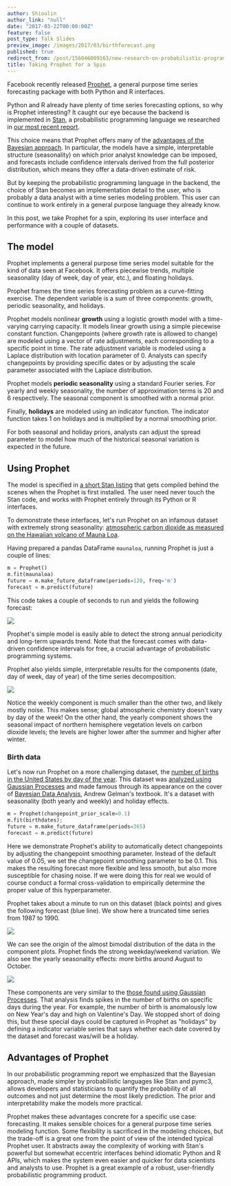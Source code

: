 ```yaml
---
author: Shioulin
author_link: "null"
date: "2017-03-22T00:00:00Z"
feature: false
post_type: Talk Slides
preview_image: /images/2017/03/birthforecast.png
published: true
redirect_from: /post/156046009163/new-research-on-probabilistic-programming
title: Taking Prophet for a Spin
---
```


Facebook recently released
[Prophet](https://facebookincubator.github.io/prophet/), a general purpose time
series forecasting package with both Python and R interfaces.

Python and R already have plenty of time series forecasting options, so why is
Prophet interesting? It caught our eye because the backend is implemented in
[Stan](http://mc-stan.org/), a probabilistic programming language we researched
in [our most recent
report](http://blog.fastforwardlabs.com/2017/01/18/new-research-on-probabilistic-programming.html).

This choice means that Prophet offers many of the [advantages of the Bayesian
approach](http://blog.fastforwardlabs.com/2017/01/30/the-algorithms-behind-probabilistic-programming.html).
In particular, the models have a simple, interpretable structure (seasonality)
on which prior analyst knowledge can be imposed, and forecasts include
confidence intervals derived from the full posterior distribution, which means
they offer a data-driven estimate of risk.

But by keeping the probabilistic programming language in the backend, the
choice of Stan becomes an implementation detail to the user, who is probably a
data analyst with a time series modeling problem. This user can continue to
work entirely in a general purpose language they already know.

In this post, we take Prophet for a spin, exploring its user interface and
performance with a couple of datasets.

## The model

Prophet implements a general purpose time series model suitable for the
kind of data seen at Facebook. It offers piecewise trends, multiple seasonality
(day of week, day of year, etc.), and floating holidays.

Prophet frames the time series forecasting problem as a curve-fitting exercise.
The dependent variable is a sum of three components: growth, periodic
seasonality, and holidays.

Prophet models nonlinear **growth** using a logistic growth model with a
time-varying carrying capacity. It models linear growth using a simple
piecewise constant function. Changepoints (where growth rate is allowed to
change) are modeled using a vector of rate adjustments, each corresponding to
a specific point in time. The rate adjustment variable is modeled using a
Laplace distribution with location parameter of 0. Analysts can specify
changepoints by providing specific dates or by adjusting the scale parameter
associated with the Laplace distribution. 

Prophet models **periodic seasonality** using a standard Fourier series. For
yearly and weekly seasonality, the number of approximation terms is 20 and 6
respectively. The seasonal component is smoothed with a normal prior. 

Finally, **holidays** are modeled using an indicator function. The indicator
function takes 1 on holidays and is multiplied by a normal smoothing prior.

For both seasonal and holiday priors, analysts can adjust the spread parameter
to model how much of the historical seasonal variation is expected in the
future. 

## Using Prophet

The model is specified in [a short Stan
listing](https://github.com/facebookincubator/prophet/blob/master/python/stan/unix/prophet_linear_growth.stan)
that gets compiled behind the scenes when the Prophet is first installed. The
user need never touch the Stan code, and works with Prophet entirely through
its Python or R interfaces.

To demonstrate these interfaces, let's run Prophet on an infamous dataset with
extremely strong seasonality: [atmospheric carbon dioxide as measured on the
Hawaiian volcano of Mauna
Loa](https://www.esrl.noaa.gov/gmd/ccgg/trends/full.html).

Having prepared a pandas DataFrame `maunaloa`, running Prophet is just a couple
of lines:

```python
m = Prophet()
m.fit(maunaloa)
future = m.make_future_dataframe(periods=120, freq='m')
forecast = m.predict(future)
```

This code takes a couple of seconds to run and yields the following forecast:

![](/images/2017/03/maunaforecast.png)

Prophet's simple model is easily able to detect the strong annual periodicity
and long-term upwards trend. Note that the forecast comes with data-driven
confidence intervals for free, a crucial advantage of probabilistic programming
systems.

Prophet also yields simple, interpretable results for the components (date, day
of week, day of year) of the time series decomposition.

![](/images/2017/03/maunacomponent.png)

Notice the weekly component is much smaller than the other two, and likely
mostly noise. This makes sense; global atmospheric chemistry doesn't vary by day
of the week! On the other hand, the yearly component shows the seasonal impact
of northern hemisphere vegetation levels on carbon dioxide levels; the levels
are higher lower after the summer and higher after winter.

### Birth data

Let's now run Prophet on a more challenging dataset, the [number of births in
the United States by day of the
year](http://www.mechanicalkern.com/static/birthdates-1968-1988.csv). This
dataset was [analyzed using Gaussian
Processes](http://andrewgelman.com/2012/06/19/slick-time-series-decomposition-of-the-birthdays-data/)
and made famous through its appearance on the cover of [Bayesian Data
Analysis](http://www.stat.columbia.edu/~gelman/book/), Andrew Gelman's
textbook. It's a dataset with seasonality (both yearly and weekly) and holiday
effects.

```python
m = Prophet(changepoint_prior_scale=0.1)
m.fit(birthdates);
future = m.make_future_dataframe(periods=365)
forecast = m.predict(future)
```

Here we demonstrate Prophet's ability to automatically detect changepoints by
adjusting the changepoint smoothing parameter. Instead of the default value of
0.05, we set the changepoint smoothing parameter to be 0.1. This makes the
resulting forecast more flexible and less smooth, but also more susceptible for
chasing noise. If we were doing this for real we would of course conduct a
formal cross-validation to empirically determine the proper value of this
hyperparameter. 

Prophet takes about a minute to run on this dataset (black points) and gives
the following forecast (blue line). We show here a truncated time series from 1987
to 1990.

![](/images/2017/03/birthforecast.png)

We can see the origin of the almost bimodal distribution of the data in the
component plots. Prophet finds the strong weekday/weekend variation.
We also see the yearly seasonality effects: more births around
August to October. 

![](/images/2017/03/birthcomponent.png)

These components are very similar to the [those found using Gaussian
Processes](http://andrewgelman.com/2012/06/19/slick-time-series-decomposition-of-the-birthdays-data/).
That analysis finds spikes in the number of births on specific days during the
year. For example, the number of birth is anomalously low on New Year's day and
high on Valentine's Day. We stopped short of doing this, but these special days
could be captured in Prophet as "holidays" by defining a indicator variable
series that says whether each date covered by the dataset and forecast was/will
be a holiday.

## Advantages of Prophet

In our probabilistic programming report we emphasized that the Bayesian
approach, made simpler by probabilistic languages like Stan and pymc3, allows
developers and statisticians to quantify the probability of all outcomes and
not just determine the most likely prediction. The prior and interpretability make the
models more practical.

Prophet makes these advantages concrete for a specific use case: forecasting.
It makes sensible choices for a general purpose time series modeling function.
Some flexibility is sacrificed in the modeling choices, but the trade-off is a
great one from the point of view of the intended typical Prophet user. It
abstracts away the complexity of working with Stan's powerful but somewhat
eccentric interfaces behind idiomatic Python and R APIs, which makes the system
even easier and quicker for data scientists and analysts to use. Prophet is a
great example of a robust, user-friendly probabilistic programming product.